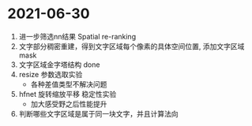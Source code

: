 # 2021-06-30
1. 进一步筛选nn结果 Spatial re-ranking
2. 文字部分稠密重建，得到文字区域每个像素的具体空间位置, 添加文字区域mask
3. 文字区域金字塔结构 done
4. resize 参数选取实验 
   - 各种差值类型不解决问题
5. hfnet 旋转缩放平移 稳定性实验  
   - 加大感受野之后性能提升 
6. 判断哪些文字区域是属于同一块文字，并且计算法向